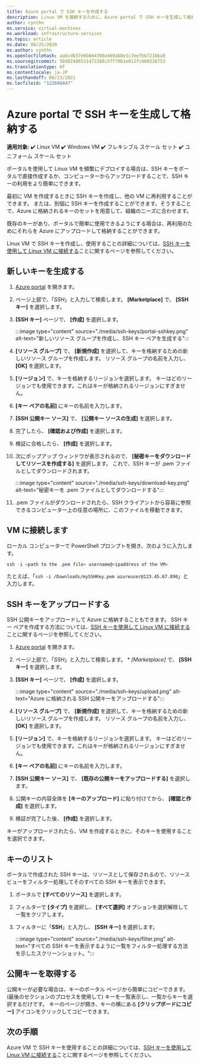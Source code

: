 ```yaml
---
title: Azure portal で SSH キーを作成する
description: Linux VM を接続するために、Azure portal で SSH キーを生成して格納する方法について説明します。
author: cynthn
ms.service: virtual-machines
ms.workload: infrastructure-services
ms.topic: article
ms.date: 08/25/2020
ms.author: cynthn
ms.openlocfilehash: aa6cdb37e6b664398e469ab8e1c3eefbb721bba0
ms.sourcegitcommit: 58d82486531472268c5ff70b1e012fc008226753
ms.translationtype: HT
ms.contentlocale: ja-JP
ms.lasthandoff: 08/23/2021
ms.locfileid: "122698447"
---
```

# <a name="generate-and-store-ssh-keys-in-the-azure-portal"></a>Azure portal で SSH キーを生成して格納する

**適用対象:** :heavy_check_mark: Linux VM :heavy_check_mark: Windows VM :heavy_check_mark: フレキシブル スケール セット :heavy_check_mark: ユニフォーム スケール セット

ポータルを使用して Linux VM を頻繁にデプロイする場合は、SSH キーをポータルで直接作成するか、コンピューターからアップロードすることで、SSH キーの利用をより簡単にできます。

最初に VM を作成するときに SSH キーを作成し、他の VM に再利用することができます。 または、別個に SSH キーを作成することができます。そうすることで、Azure に格納されるキーのセットを用意して、組織のニーズに合わせます。 

既存のキーがあり、ポータルで簡単に使用できるようにする場合は、再利用のためにそれらを Azure にアップロードして格納することができます。

Linux VM で SSH キーを作成し、使用することの詳細については、[SSH キーを使用して Linux VM に接続する](./linux/ssh-from-windows.md)ことに関するページを参照してください。

## <a name="generate-new-keys"></a>新しいキーを生成する

1. [Azure portal](https://portal.azure.com) を開きます。

1. ページ上部で、「*SSH*」と入力して検索します。 **[Marketplace]** で、 **[SSH キー]** を選択します。

1. **[SSH キー]** ページで、 **[作成]** を選択します。

   :::image type="content" source="./media/ssh-keys/portal-sshkey.png" alt-text="新しいリソース グループを作成し、SSH キー ペアを生成する":::

1. **[リソース グループ]** で、 **[新規作成]** を選択して、キーを格納するための新しいリソース グループを作成します。 リソース グループの名前を入力し、 **[OK]** を選択します。

1. **[リージョン]** で、キーを格納するリージョンを選択します。 キーはどのリージョンでも使用できます。これはキーが格納されるリージョンにすぎません。

1. **[キー ペアの名前]** にキーの名前を入力します。

1. **[SSH 公開キー ソース]** で、 **[公開キー ソースの生成]** を選択します。 

1. 完了したら、 **[確認および作成]** を選択します。

1. 検証に合格したら、 **[作成]** を選択します。

1. 次にポップアップ ウィンドウが表示されるので、 **[秘密キーをダウンロードしてリソースを作成する]** を選択します。 これで、SSH キーが .pem ファイルとしてダウンロードされます。

   :::image type="content" source="./media/ssh-keys/download-key.png" alt-text="秘密キーを .pem ファイルとしてダウンロードする":::

1. .pem ファイルがダウンロードされたら、SSH クライアントから容易に参照できるコンピューター上の任意の場所に、このファイルを移動できます。


## <a name="connect-to-the-vm"></a>VM に接続します

ローカル コンピューターで PowerShell プロンプトを開き、次のように入力します。

```powershell
ssh -i <path to the .pem file> username@<ipaddress of the VM>
```

たとえば、「`ssh -i /Downloads/mySSHKey.pem azureuser@123.45.67.890`」と入力します。


## <a name="upload-an-ssh-key"></a>SSH キーをアップロードする

SSH 公開キーをアップロードして Azure に格納することもできます。 SSH キー ペアを作成する方法については、[SSH キーを使用して Linux VM に接続する](./linux/ssh-from-windows.md)ことに関するページを参照してください。

1. [Azure portal](https://portal.azure.com) を開きます。

1. ページ上部で、「*SSH*」と入力して検索します。 * *[Marketplace]* で、 **[SSH キー]** を選択します。

1. **[SSH キー]** ページで、 **[作成]** を選択します。

   :::image type="content" source="./media/ssh-keys/upload.png" alt-text="Azure に格納される SSH 公開キーをアップロードする":::

1. **[リソース グループ]** で、 **[新規作成]** を選択して、キーを格納するための新しいリソース グループを作成します。 リソース グループの名前を入力し、 **[OK]** を選択します。

1. **[リージョン]** で、キーを格納するリージョンを選択します。 キーはどのリージョンでも使用できます。これはキーが格納されるリージョンにすぎません。

1. **[キー ペアの名前]** にキーの名前を入力します。

1. **[SSH 公開キー ソース]** で、 **[既存の公開キーをアップロードする]** を選択します。 

1. 公開キーの内容全体を **[キーのアップロード]** に貼り付けてから、 **[確認と作成]** を選択します。

1. 検証が完了した後、 **[作成]** を選択します。 

キーがアップロードされたら、VM を作成するときに、そのキーを使用することを選択できます。

## <a name="list-keys"></a>キーのリスト

ポータルで作成された SSH キーは、リソースとして保存されるので、リソース ビューをフィルター処理してそのすべての SSH キーを表示できます。

1. ポータルで **[すべてのリソース]** を選択します。
1. フィルターで **[タイプ]** を選択し、 **[すべて選択]** オプションを選択解除して一覧をクリアします。
1. フィルターに「**SSH**」と入力し、 **[SSH キー]** を選択します。

   :::image type="content" source="./media/ssh-keys/filter.png" alt-text="すべての SSH キーを表示するように一覧をフィルター処理する方法を示したスクリーンショット。":::

## <a name="get-the-public-key"></a>公開キーを取得する

公開キーが必要な場合は、キーのポータル ページから簡単にコピーできます。 (最後のセクションのプロセスを使用して) キーを一覧表示し、一覧からキーを選択するだけです。 キーのページが開き、キーの横にある **[クリップボードにコピー]** アイコンをクリックしてコピーできます。

## <a name="next-steps"></a>次の手順

Azure VM で SSH キーを使用することの詳細については、[SSH キーを使用して Linux VM に接続する](./linux/ssh-from-windows.md)ことに関するページを参照してください。
